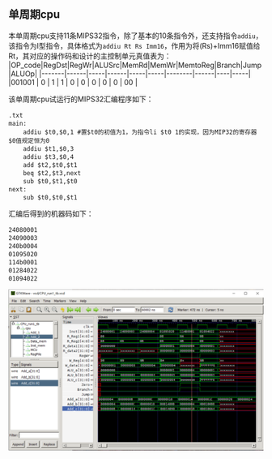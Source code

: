 ## 单周期cpu
本单周期cpu支持11条MIPS32指令，除了基本的10条指令外，还支持指令`addiu`，该指令为I型指令，具体格式为`addiu Rt Rs Imm16`，作用为将(Rs)+Imm16赋值给Rt，其对应的操作码和设计的主控制单元真值表为：
|OP_code|RegDst|RegWr|ALUSrc|MemRd|MemWr|MemtoReg|Branch|Jump|ALUOp|
|-------|------|-----|------|-----|-----|--------|------|----|-----|
|001001 |   0  |  1  |  1   |  0  |  0  |   0    |  0   | 0  | 00  |

该单周期cpu试运行的MIPS32汇编程序如下：
```
.txt
main:
	addiu $t0,$0,1 #置$t0的初值为1，为指令li $t0 1的实现，因为MIP32的寄存器$0值规定恒为0 
	addiu $t1,$0,3
	addiu $t3,$0,4
	add $t2,$t0,$t1
	beq $t2,$t3,next
	sub $t0,$t1,$t0
next:	
	sub $t0,$t0,$t1	
```
汇编后得到的机器码如下：
```
24080001
24090003
240b0004
01095020
114b0001
01284022
01094022
```
<img src =simple_wave.png>

